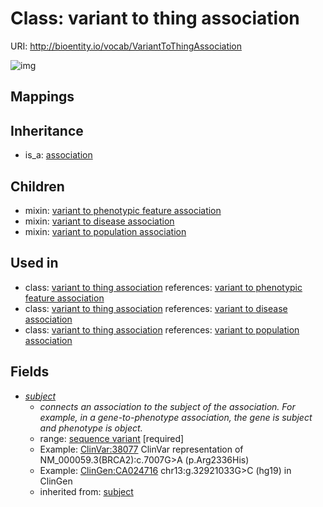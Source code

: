 # Class: variant to thing association




URI: http://bioentity.io/vocab/VariantToThingAssociation

![img](http://yuml.me/diagram/nofunky/class/\[Association]^-\[VariantToThingAssociation],%20\[VariantToThingAssociation]-%20subject>\[SequenceVariant],%20)
## Mappings

## Inheritance

 *  is_a: [association](Association.md)
## Children

 *  mixin: [variant to phenotypic feature association](VariantToPhenotypicFeatureAssociation.md)
 *  mixin: [variant to disease association](VariantToDiseaseAssociation.md)
 *  mixin: [variant to population association](VariantToPopulationAssociation.md)
## Used in

 *  class: [variant to thing association](VariantToThingAssociation.md) references: [variant to phenotypic feature association](VariantToPhenotypicFeatureAssociation.md)
 *  class: [variant to thing association](VariantToThingAssociation.md) references: [variant to disease association](VariantToDiseaseAssociation.md)
 *  class: [variant to thing association](VariantToThingAssociation.md) references: [variant to population association](VariantToPopulationAssociation.md)
## Fields

 * _[subject](subject.md)_
    * _connects an association to the subject of the association. For example, in a gene-to-phenotype association, the gene is subject and phenotype is object._
    * range: [sequence variant](SequenceVariant.md) [required]
    * Example: [ClinVar:38077](http://purl.obolibrary.org/obo/ClinVar_38077) ClinVar representation of NM_000059.3(BRCA2):c.7007G>A (p.Arg2336His)
    * Example: [ClinGen:CA024716](http://purl.obolibrary.org/obo/ClinGen_CA024716) chr13:g.32921033G>C (hg19) in ClinGen
    * inherited from: [subject](subject.md)
